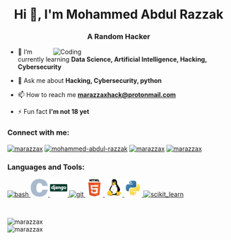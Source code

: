 <!-- <a href="https://ibb.co/zbs7kQW"><img src="https://i.ibb.co/Qn9C5p7/The-way-to-get-started-is-to-quit-talking-and-begin-doing.png" alt="The-way-to-get-started-is-to-quit-talking-and-begin-doing" border="0" align="center"></a> -->

<h1 align="center">Hi 👋, I'm Mohammed Abdul Razzak</h1>
<h3 align="center">A Random Hacker</h3>

<img align="right" alt="Coding" width="400" src="https://media1.tenor.com/images/06b20f4657b8e5d227074709f6e73b78/tenor.gif?itemid=20202201">
<!-- <img align="right" alt="Coding" width="400" src="https://gifyu.com/image/UfXJ"> -->
<!-- <div class="tenor-gif-embed" data-postid="20202201" data-share-method="host" data-width="100%" data-aspect-ratio="1.3351206434316354"><a href="https://tenor.com/view/gif-20202201">GIF</a> </div><script type="text/javascript" async src="https://tenor.com/embed.js"></script> -->

- 🌱 I’m currently learning **Data Science, Artificial Intelligence, Hacking, Cybersecurity**

- 💬 Ask me about **Hacking, Cybersecurity, python**

- 📫 How to reach me **marazzaxhack@protonmail.com**

- ⚡ Fun fact **I'm not 18 yet**

<h3 align="left">Connect with me:</h3>
<p align="left">
<a href="https://twitter.com/marazzax" target="blank"><img align="center" src="https://cdn.jsdelivr.net/npm/simple-icons@3.0.1/icons/twitter.svg" alt="marazzax" height="30" width="40" /></a>
<a href="https://linkedin.com/in/mohammed-abdul-razzak" target="blank"><img align="center" src="https://cdn.jsdelivr.net/npm/simple-icons@3.0.1/icons/linkedin.svg" alt="mohammed-abdul-razzak" height="30" width="40" /></a>
<a href="https://fb.com/marazzax" target="blank"><img align="center" src="https://cdn.jsdelivr.net/npm/simple-icons@3.0.1/icons/facebook.svg" alt="marazzax" height="30" width="40" /></a>
<a href="https://instagram.com/marazzax" target="blank"><img align="center" src="https://cdn.jsdelivr.net/npm/simple-icons@3.0.1/icons/instagram.svg" alt="marazzax" height="30" width="40" /></a>
</p>

<h3 align="left">Languages and Tools:</h3>
<p align="left"> <a href="https://www.gnu.org/software/bash/" target="_blank"> <img src="https://www.vectorlogo.zone/logos/gnu_bash/gnu_bash-icon.svg" alt="bash" width="40" height="40"/> </a> <a href="https://www.cprogramming.com/" target="_blank"> <img src="https://raw.githubusercontent.com/devicons/devicon/master/icons/c/c-original.svg" alt="c" width="40" height="40"/> </a> <a href="https://www.djangoproject.com/" target="_blank"> <img src="https://raw.githubusercontent.com/devicons/devicon/master/icons/django/django-original.svg" alt="django" width="40" height="40"/> </a> <a href="https://git-scm.com/" target="_blank"> <img src="https://www.vectorlogo.zone/logos/git-scm/git-scm-icon.svg" alt="git" width="40" height="40"/> </a> <a href="https://www.w3.org/html/" target="_blank"> <img src="https://raw.githubusercontent.com/devicons/devicon/master/icons/html5/html5-original-wordmark.svg" alt="html5" width="40" height="40"/> </a> <a href="https://www.linux.org/" target="_blank"> <img src="https://raw.githubusercontent.com/devicons/devicon/master/icons/linux/linux-original.svg" alt="linux" width="40" height="40"/> </a> <a href="https://www.python.org" target="_blank"> <img src="https://raw.githubusercontent.com/devicons/devicon/master/icons/python/python-original.svg" alt="python" width="40" height="40"/> </a> <a href="https://scikit-learn.org/" target="_blank"> <img src="https://upload.wikimedia.org/wikipedia/commons/0/05/Scikit_learn_logo_small.svg" alt="scikit_learn" width="40" height="40"/> </a> </p>

<br>
<p><img align="left" src='https://github-readme-stats.vercel.app/api?username=marazzax&&show_icons=true&title_color=ffffff&icon_color=bb2acf&text_color=daf7dc&bg_color=191919' alt="marazzax" width="450" /></p>

<p><img src="https://github-readme-stats.vercel.app/api/top-langs?username=marazzax&show_icons=true&title_color=ffffff&locale=en&layout=compact&bg_color=191919" alt="marazzax" width="450" /></p>


